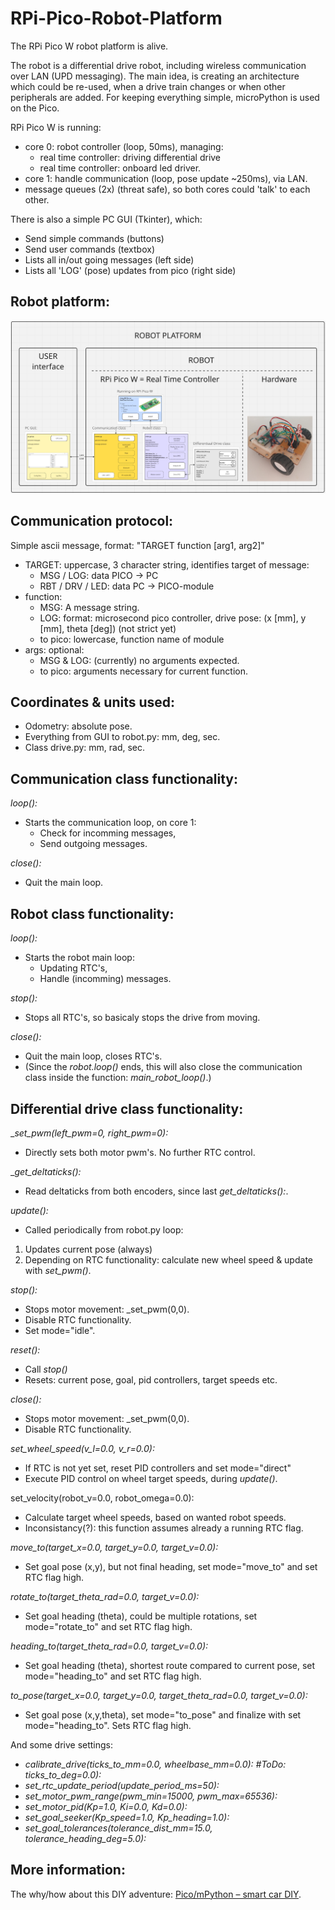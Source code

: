 # RPi-Pico-Robot-Platform

The RPi Pico W robot platform is alive.

The robot is a differential drive robot, including wireless communication over LAN (UPD messaging).
The main idea, is creating an architecture which could be re-used, when a drive train changes or when other peripherals are added.
For keeping everything simple, microPython is used on the Pico.

RPi Pico W is running:
* core 0: robot controller (loop, 50ms), managing:
  - real time controller: driving differential drive
  - real time controller: onboard led driver.
* core 1: handle communication (loop, pose update ~250ms), via LAN.
* message queues (2x) (threat safe), so both cores could 'talk' to each other.

There is also a simple PC GUI (Tkinter), which:
* Send simple commands (buttons)
* Send user commands (textbox)
* Lists all in/out going messages (left side)
* Lists all 'LOG' (pose) updates from pico (right side)

## Robot platform:
![Screenshot robot platform.](/pics/RPi_Pico-W_Software_Architecture2.png)

## Communication protocol:
Simple ascii message, format: "TARGET function [arg1, arg2]"
* TARGET: uppercase, 3 character string, identifies target of message:
  - MSG / LOG: data PICO → PC
  - RBT / DRV / LED: data PC → PICO-module
* function:
  - MSG: A message string.
  - LOG: format: microsecond pico controller, drive pose: (x [mm], y [mm], theta [deg]) (not strict yet)
  - to pico: lowercase, function name of module
* args: optional:
  - MSG & LOG: (currently) no arguments expected.
  - to pico: arguments necessary for current function.

## Coordinates & units used:
* Odometry: absolute pose.
* Everything from GUI to robot.py: mm, deg, sec.
* Class drive.py: mm, rad, sec.

## Communication class functionality:
_loop():_
* Starts the communication loop, on core 1:
  - Check for incomming messages,
  - Send outgoing messages.

_close():_
* Quit the main loop.

## Robot class functionality:
_loop():_
* Starts the robot main loop:
  - Updating RTC's,
  - Handle (incomming) messages.

_stop():_
* Stops all RTC's, so basicaly stops the drive from moving.

_close():_
* Quit the main loop, closes RTC's.
* (Since the _robot.loop()_ ends, this will also close the communication class inside the function: _main_robot_loop()_.)

## Differential drive class functionality:
__set_pwm(left_pwm=0, right_pwm=0):_
* Directly sets both motor pwm's. No further RTC control.

__get_deltaticks():_
* Read deltaticks from both encoders, since last _get_deltaticks():_.

_update():_
* Called periodically from robot.py loop:
1. Updates current pose (always)
2. Depending on RTC functionality: calculate new wheel speed & update with _set_pwm()_.

_stop():_
* Stops motor movement: _set_pwm(0,0).
* Disable RTC functionality.
* Set mode="idle".

_reset():_
* Call _stop()_
* Resets: current pose, goal, pid controllers, target speeds etc.

_close():_
* Stops motor movement: _set_pwm(0,0).
* Disable RTC functionality.

_set_wheel_speed(v_l=0.0, v_r=0.0):_
* If RTC is not yet set, reset PID controllers and set mode="direct"
* Execute PID control on wheel target speeds, during _update()_.

set_velocity(robot_v=0.0, robot_omega=0.0):
* Calculate target wheel speeds, based on wanted robot speeds.
* Inconsistancy(?): this function assumes already a running RTC flag.

_move_to(target_x=0.0, target_y=0.0, target_v=0.0):_
* Set goal pose (x,y), but not final heading, set mode="move_to" and set RTC flag high.

_rotate_to(target_theta_rad=0.0, target_v=0.0):_
* Set goal heading (theta), could be multiple rotations, set mode="rotate_to" and set RTC flag high.
  
_heading_to(target_theta_rad=0.0, target_v=0.0):_
* Set goal heading (theta), shortest route compared to current pose, set mode="heading_to" and set RTC flag high.

_to_pose(target_x=0.0, target_y=0.0, target_theta_rad=0.0, target_v=0.0):_
* Set goal pose (x,y,theta), set mode="to_pose" and finalize with set mode="heading_to". Sets RTC flag high.

And some drive settings:
* _calibrate_drive(ticks_to_mm=0.0, wheelbase_mm=0.0): #ToDo: ticks_to_deg=0.0):_
* _set_rtc_update_period(update_period_ms=50):_
* _set_motor_pwm_range(pwm_min=15000, pwm_max=65536):_
* _set_motor_pid(Kp=1.0, Ki=0.0, Kd=0.0):_
* _set_goal_seeker(Kp_speed=1.0, Kp_heading=1.0):_
* _set_goal_tolerances(tolerance_dist_mm=15.0, tolerance_heading_deg=5.0):_
 
## More information:
The why/how about this DIY adventure: [Pico/mPython – smart car DIY](https://retrobuildingtoys.nl/2024/rpi-pico-smart-car/).
